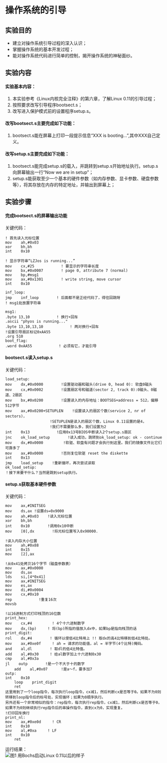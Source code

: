 # 操作系统的引导

## 实验目的
+ 建立对操作系统引导过程的深入认识；
+ 掌握操作系统的基本开发过程；
+ 能对操作系统代码进行简单的控制，揭开操作系统的神秘面纱。

## 实验内容
#### 实验基本内容：
1. 本实验参考《Linux内核完全注释》的第六章，了解Linux 0.11的引导过程；
2. 按照要求改写引导程序bootsect.s；
3. 改写进入保护模式前的设置程序setup.s。   

#### 改写bootsect.s主要完成如下功能：
1. bootsect.s能在屏幕上打印一段提示信息“XXX is booting...”,其中XXX自己定义。

#### 改写setup.s主要完成如下功能：
1. bootsect.s能完成setup.s的载入，并跳转到setup.s开始地址执行。setup.s向屏幕输出一行“Now we are in setup”；
2. setup.s能获取至少一个基本的硬件参数（如内存参数、显卡参数、硬盘参数等），将其存放在内存的特定地址，并输出到屏幕上；

## 实验步骤
#### 完成bootsect.s的屏幕输出功能
  关键代码：

    ! 首先读入光标位置
    mov    ah,#0x03        
    xor    bh,bh
    int    0x10

    ! 显示字符串“LZJos is running...”
    mov    cx,#25            ! 要显示的字符串长度
    mov    bx,#0x0007        ! page 0, attribute 7 (normal)
    mov    bp,#msg1
    mov    ax,#0x1301        ! write string, move cursor
    int    0x10

    inf_loop:
    jmp    inf_loop        ! 后面都不是正经代码了，得往回跳呀
    ! msg1处放置字符串

    msg1:
    .byte 13,10            ! 换行+回车
    .ascii "phyos is running..."
    .byte 13,10,13,10            ! 两对换行+回车
    !设置引导扇区标记0xAA55
    .org 510
    boot_flag:
    .word 0xAA55            ! 必须有它，才能引导

#### bootsect.s读入setup.s
  关键代码：

    load_setup:
    mov    dx,#0x0000        !设置驱动器和磁头(drive 0, head 0): 软盘0磁头
    mov    cx,#0x0002        !设置扇区号和磁道(sector 2, track 0):0磁头、0磁道、2扇区
    mov    bx,#0x0200        !设置读入的内存地址：BOOTSEG+address = 512，偏移512字节
    mov    ax,#0x0200+SETUPLEN    !设置读入的扇区个数(service 2, nr of sectors)，
                        !SETUPLEN是读入的扇区个数，Linux 0.11设置的是4，
                        !我们不需要那么多，我们设置为2
    int    0x13            !应用0x13号BIOS中断读入2个setup.s扇区
    jnc    ok_load_setup        !读入成功，跳转到ok_load_setup: ok - continue
    mov    dx,#0x0000         !软驱、软盘有问题才会执行到这里。我们的镜像文件比它们可靠多了
    mov    ax,#0x0000        !否则复位软驱 reset the diskette
    int    0x13
    jmp    load_setup    !重新循环，再次尝试读取
    ok_load_setup:
    ！接下来要干什么？当然是跳到setup执行。

#### setup.s获取基本硬件参数
  关键代码：

    mov    ax,#INITSEG    
    mov    ds,ax !设置ds=0x9000
    mov    ah,#0x03    !读入光标位置
    xor    bh,bh
    int    0x10        !调用0x10中断
    mov    [0],dx        !将光标位置写入0x90000.

    !读入内存大小位置
    mov    ah,#0x88
    int    0x15
    mov    [2],ax

    !从0x41处拷贝16个字节（磁盘参数表）
    mov    ax,#0x0000
    mov    ds,ax
    lds    si,[4*0x41]
    mov    ax,#INITSEG
    mov    es,ax
    mov    di,#0x0004
    mov    cx,#0x10
    rep            !重复16次
    movsb

    !以16进制方式打印栈顶的16位数
    print_hex:
    mov    cx,#4         ! 4个十六进制数字
    mov    dx,(bp)     ! 将(bp)所指的值放入dx中，如果bp是指向栈顶的话
    print_digit:
    rol    dx,#4        ! 循环以使低4比特用上 !! 取dx的高4比特移到低4比特处。
    mov    ax,#0xe0f     ! ah = 请求的功能值，al = 半字节(4个比特)掩码。
    and    al,dl        ! 取dl的低4比特值。
    add    al,#0x30     ! 给al数字加上十六进制0x30
    cmp    al,#0x3a
    jl    outp        !是一个不大于十的数字
        add    al,#0x07      !是a～f，要多加7
    outp:
    int    0x10
        loop    print_digit
        ret
    这里用到了一个loop指令，每次执行loop指令，cx减1，然后判断cx是否等于0。如果不为0则转移到loop指令后的标号处，实现循环；如果为0顺序执行。   
    另外还有一个非常相似的指令：rep指令，每次执行rep指令，cx减1，然后判断cx是否等于0，如果不为0则继续执行rep指令后的串操作指令，直到cx为0，实现重复。
    !打印回车换行
    print_nl:
    mov    ax,#0xe0d     ! CR
    int    0x10
    mov    al,#0xa     ! LF
    int    0x10
        ret

运行结果：  
![图1 用Bochs启动Linux 0.11以后的样子](https://github.com/junbo-hu/phy_os/blob/master/2-exper02-boot/images/bootsect.PNG)
